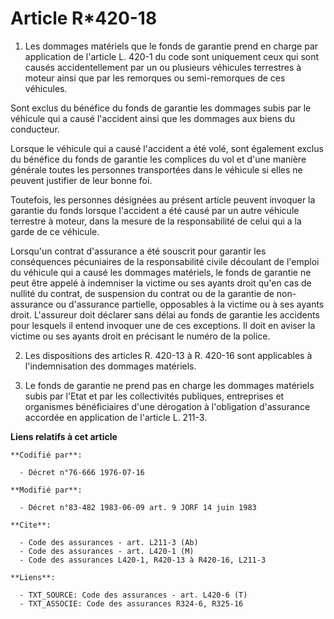 # Article R*420-18

1. Les dommages matériels que le fonds de garantie prend en charge par application de l'article L. 420-1 du code sont
uniquement ceux qui sont causés accidentellement par un ou plusieurs véhicules terrestres à moteur ainsi que par les
remorques ou semi-remorques de ces véhicules.

Sont exclus du bénéfice du fonds de garantie les dommages subis par le véhicule qui a causé l'accident ainsi que les dommages
aux biens du conducteur.

Lorsque le véhicule qui a causé l'accident a été volé, sont également exclus du bénéfice du fonds de garantie les complices
du vol et d'une manière générale toutes les personnes transportées dans le véhicule si elles ne peuvent justifier de leur
bonne foi.

Toutefois, les personnes désignées au présent article peuvent invoquer la garantie du fonds lorsque l'accident a été causé
par un autre véhicule terrestre à moteur, dans la mesure de la responsabilité de celui qui a la garde de ce véhicule.

Lorsqu'un contrat d'assurance a été souscrit pour garantir les conséquences pécuniaires de la responsabilité civile découlant
de l'emploi du véhicule qui a causé les dommages matériels, le fonds de garantie ne peut être appelé à indemniser la victime
ou ses ayants droit qu'en cas de nullité du contrat, de suspension du contrat ou de la garantie de non-assurance ou
d'assurance partielle, opposables à la victime ou à ses ayants droit. L'assureur doit déclarer sans délai au fonds de
garantie les accidents pour lesquels il entend invoquer une de ces exceptions. Il doit en aviser la victime ou ses ayants
droit en précisant le numéro de la police.

2. Les dispositions des articles R. 420-13 à R. 420-16 sont applicables à l'indemnisation des dommages matériels.

3. Le fonds de garantie ne prend pas en charge les dommages matériels subis par l'Etat et par les collectivités publiques,
entreprises et organismes bénéficiaires d'une dérogation à l'obligation d'assurance accordée en application de l'article L.
211-3.

**Liens relatifs à cet article**

	**Codifié par**:

	  - Décret n°76-666 1976-07-16

	**Modifié par**:

	  - Décret n°83-482 1983-06-09 art. 9 JORF 14 juin 1983

	**Cite**:

	  - Code des assurances - art. L211-3 (Ab)
	  - Code des assurances - art. L420-1 (M)
	  - Code des assurances L420-1, R420-13 à R420-16, L211-3

	**Liens**:

	  - TXT_SOURCE: Code des assurances - art. L420-6 (T)
	  - TXT_ASSOCIE: Code des assurances R324-6, R325-16
